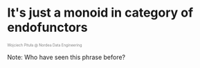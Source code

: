 
# It's just a monoid in category of endofunctors

<span style="color:gray; font-size:0.6em;">Wojciech Pituła @ Nordea Data Engineering</span>

Note:
Who have seen this phrase before?